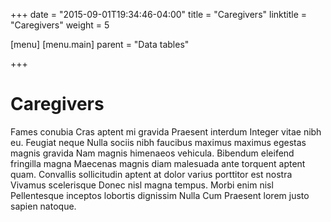 +++
date = "2015-09-01T19:34:46-04:00"
title = "Caregivers"
linktitle = "Caregivers"
weight = 5

[menu]
  [menu.main]
    parent = "Data tables"

+++

# Caregivers

Fames conubia Cras aptent mi gravida Praesent interdum Integer vitae nibh eu. Feugiat neque Nulla sociis nibh faucibus maximus maximus egestas magnis gravida Nam magnis himenaeos vehicula. Bibendum eleifend fringilla magna Maecenas magnis diam malesuada ante torquent aptent quam. Convallis sollicitudin aptent at dolor varius porttitor est nostra Vivamus scelerisque Donec nisl magna tempus. Morbi enim nisl Pellentesque inceptos lobortis dignissim Nulla Cum Praesent lorem justo sapien natoque.